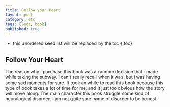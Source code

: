 ```yaml
---
title: Follow your Heart
layout: post
category: etc
tags: [logs, book]
published: true
---
```


* this unordered seed list will be replaced by the toc
{:toc}

## Follow Your Heart

The reason why I purchase this book was a random decision that I made while taking the subway. I can't really recall when it was, but i was having some sad moments for sure. It took an while to read this book because this type of book takes a lot of time for me, and it just too obvious how the story will move along. The main character this book struggle some kind of neuralogical disorder. I am not quite sure name of disorder to be honest.